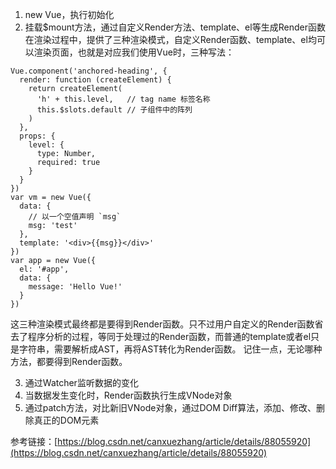 1. new Vue，执行初始化
2. 挂载$mount方法，通过自定义Render方法、template、el等生成Render函数
在渲染过程中，提供了三种渲染模式，自定义Render函数、template、el均可以渲染页面，也就是对应我们使用Vue时，三种写法：
```
Vue.component('anchored-heading', {
  render: function (createElement) {
    return createElement(
      'h' + this.level,   // tag name 标签名称
      this.$slots.default // 子组件中的阵列
    )
  },
  props: {
    level: {
      type: Number,
      required: true
    }
  }
})
var vm = new Vue({
  data: {
    // 以一个空值声明 `msg`
    msg: 'test'
  },
  template: '<div>{{msg}}</div>'
})
var app = new Vue({
  el: '#app',
  data: {
    message: 'Hello Vue!'
  }
})
```
这三种渲染模式最终都是要得到Render函数。只不过用户自定义的Render函数省去了程序分析的过程，等同于处理过的Render函数，而普通的template或者el只是字符串，需要解析成AST，再将AST转化为Render函数。
记住一点，无论哪种方法，都要得到Render函数。

3. 通过Watcher监听数据的变化
4. 当数据发生变化时，Render函数执行生成VNode对象
5. 通过patch方法，对比新旧VNode对象，通过DOM Diff算法，添加、修改、删除真正的DOM元素



参考链接：[https://blog.csdn.net/canxuezhang/article/details/88055920](https://blog.csdn.net/canxuezhang/article/details/88055920)
